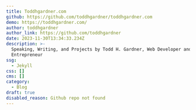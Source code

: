 ```yaml
---
title: Toddhgardner.com
github: https://github.com/toddhgardner/toddhgardner.com
demo: https://toddhgardner.com/
author: toddhgardner
author_link: https://github.com/toddhgardner
date: 2023-11-30T13:34:33.234Z
description: >-
  Speaking, Writing, and Projects by Todd H. Gardner, Web Developer and
  Entrepreneur
ssg:
  - Jekyll
css: []
cms: []
category:
  - Blog
draft: true
disabled_reason: Github repo not found
---
```

